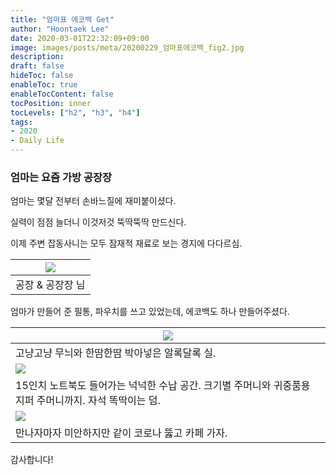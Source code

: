```yaml
---
title: "엄마표 에코백 Get"
author: "Hoontaek Lee"
date: 2020-03-01T22:32:09+09:00
image: images/posts/meta/20200229_엄마표에코백_fig2.jpg
description:
draft: false
hideToc: false
enableToc: true
enableTocContent: false
tocPosition: inner
tocLevels: ["h2", "h3", "h4"]
tags:
- 2020
- Daily Life
---
```


### 엄마는 요즘 가방 공장장

엄마는 몇달 전부터 손바느질에 재미붙이셨다.

실력이 점점 늘더니 이것저것 뚝딱뚝딱 만드신다.

이제 주변 잡동사니는 모두 잠재적 재료로 보는 경지에 다다르심.

| ![](\en\posts\20200229_엄마표에코백\20200229_엄마표에코백_fig1.jpg) |
| :----------------------------------------------------------: |
|                       공장 & 공장장 님                       |



엄마가 만들어 준 필통, 파우치를 쓰고 있었는데, 에코백도 하나 만들어주셨다. 

| ![](\en\posts\20200229_엄마표에코백\20200229_엄마표에코백_fig2.jpg) |
| ------------------------------------------------------------ |
| 고냥고냥 무늬와 한땀한땀 박아넣은 알록달록 실.               |
| ![](\en\posts\20200229_엄마표에코백\20200229_엄마표에코백_fig3.jpg) |
| 15인치 노트북도 들어가는 넉넉한 수납 공간. 크기별 주머니와 귀중품용 지퍼 주머니까지. 자석 똑딱이는 덤. |
| ![](\en\posts\20200229_엄마표에코백\20200229_엄마표에코백_fig4.jpg) |
| 만나자마자 미안하지만 같이 코로나 뚫고 카페 가자.            |



감사합니다!

